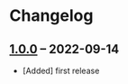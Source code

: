 # Changelog

[//]: <> (
Types of changes
    Added for new Addeds.
    Changed for changes in existing functionality.
    Deprecated for soon-to-be removed Addeds.
    Removed for now removed Addeds.
    Fixed for any bug fixes.
    Security in case of vulnerabilities.
)

## [1.0.0](https://github.com/contao-themes-net/bootstrap-icons-inserttag/tree/1.0.0) – 2022-09-14

- [Added] first release
